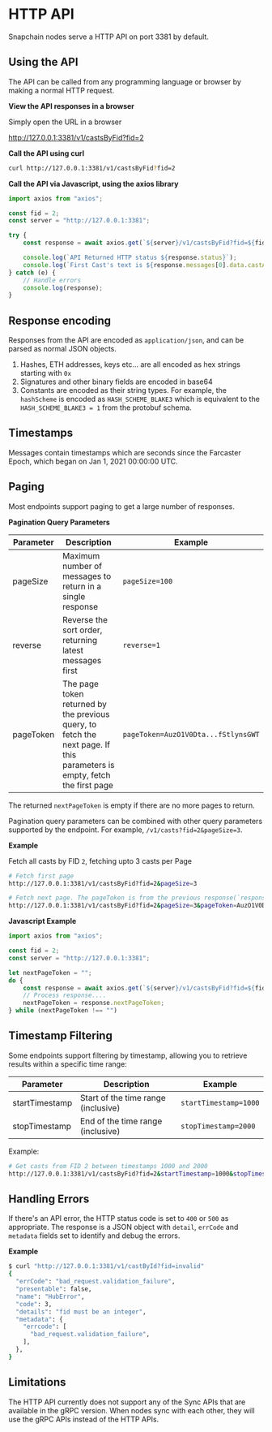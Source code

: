 # HTTP API

Snapchain nodes serve a HTTP API on port 3381 by default.

## Using the API

The API can be called from any programming language or browser by making a normal HTTP request.

**View the API responses in a browser**

Simply open the URL in a browser

http://127.0.0.1:3381/v1/castsByFid?fid=2

**Call the API using curl**

```bash
curl http://127.0.0.1:3381/v1/castsByFid?fid=2
```

**Call the API via Javascript, using the axios library**

```javascript
import axios from "axios";

const fid = 2;
const server = "http://127.0.0.1:3381";

try {
    const response = await axios.get(`${server}/v1/castsByFid?fid=${fid}`);

    console.log(`API Returned HTTP status ${response.status}`);
    console.log(`First Cast's text is ${response.messages[0].data.castAddBody.text}`);
} catch (e) {
    // Handle errors
    console.log(response);
}
```

## Response encoding

Responses from the API are encoded as `application/json`, and can be parsed as normal JSON objects.

1. Hashes, ETH addresses, keys etc... are all encoded as hex strings starting with `0x`
2. Signatures and other binary fields are encoded in base64
3. Constants are encoded as their string types. For example, the `hashScheme` is encoded as `HASH_SCHEME_BLAKE3` which is equivalent to the `HASH_SCHEME_BLAKE3 = 1` from the protobuf schema.

## Timestamps

Messages contain timestamps which are seconds since the Farcaster Epoch, which began on Jan 1, 2021 00:00:00 UTC.

## Paging

Most endpoints support paging to get a large number of responses.

**Pagination Query Parameters**

| Parameter | Description                                                                                                              | Example                             |
| --------- | ------------------------------------------------------------------------------------------------------------------------ | ----------------------------------- |
| pageSize  | Maximum number of messages to return in a single response                                                                | `pageSize=100`                      |
| reverse   | Reverse the sort order, returning latest messages first                                                                  | `reverse=1`                         |
| pageToken | The page token returned by the previous query, to fetch the next page. If this parameters is empty, fetch the first page | `pageToken=AuzO1V0Dta...fStlynsGWT` |

The returned `nextPageToken` is empty if there are no more pages to return.

Pagination query parameters can be combined with other query parameters supported by the endpoint. For example, `/v1/casts?fid=2&pageSize=3`.

**Example**

Fetch all casts by FID `2`, fetching upto 3 casts per Page

```bash
# Fetch first page
http://127.0.0.1:3381/v1/castsByFid?fid=2&pageSize=3

# Fetch next page. The pageToken is from the previous response(`response.nextPageToken`)
http://127.0.0.1:3381/v1/castsByFid?fid=2&pageSize=3&pageToken=AuzO1V0DtaItCwwa10X6YsfStlynsGWT
```

**Javascript Example**

```javascript
import axios from "axios";

const fid = 2;
const server = "http://127.0.0.1:3381";

let nextPageToken = "";
do {
    const response = await axios.get(`${server}/v1/castsByFid?fid=${fid}&pageSize=100&nextPageToken=${nextPageToken}`);
    // Process response....
    nextPageToken = response.nextPageToken;
} while (nextPageToken !== "")
```

## Timestamp Filtering

Some endpoints support filtering by timestamp, allowing you to retrieve results within a specific time range:

| Parameter      | Description                         | Example               |
| -------------- | ----------------------------------- | --------------------- |
| startTimestamp | Start of the time range (inclusive) | `startTimestamp=1000` |
| stopTimestamp  | End of the time range (inclusive)   | `stopTimestamp=2000`  |

Example:
```bash
# Get casts from FID 2 between timestamps 1000 and 2000
http://127.0.0.1:3381/v1/castsByFid?fid=2&startTimestamp=1000&stopTimestamp=2000
```

## Handling Errors

If there's an API error, the HTTP status code is set to `400` or `500` as appropriate. The response is a JSON object with `detail`, `errCode` and `metadata` fields set to identify and debug the errors.

**Example**

```bash
$ curl "http://127.0.0.1:3381/v1/castById?fid=invalid"
{
  "errCode": "bad_request.validation_failure",
  "presentable": false,
  "name": "HubError",
  "code": 3,
  "details": "fid must be an integer",
  "metadata": {
    "errcode": [
      "bad_request.validation_failure",
    ],
  },
}
```

## Limitations

The HTTP API currently does not support any of the Sync APIs that are available in the gRPC version. When nodes sync with each other, they will use the gRPC APIs instead of the HTTP APIs.
